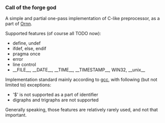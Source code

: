 ### Call of the forge god

A simple and partial one-pass implementation of C-like preprocessor, as a part of [Ornn](https://github.com/fstqwq/Ornn).

Supported features (of course all TODO now):
* define, undef
* ifdef, else, endif
* pragma once
* error
* line control
* \_\_FILE\_\_, \_\_DATE\_\_, \_\_TIME\_\_, \_\_TIMESTAMP\_\_, WIN32, \_\_unix\_\_

Implementation standard mainly according to [gcc](https://gcc.gnu.org/onlinedocs/cpp/), with following (but not limited to) exceptions:
* '$' is not supported as a part of identifier
* digraphs and trigraphs are not supported

Generally speaking, those features are relatively rarely used, and not that important.